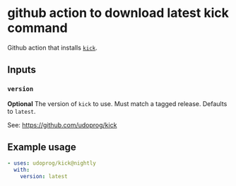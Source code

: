 # github action to download latest kick command

Github action that installs [`kick`].

[`kick`]: https://github.com/udoprog/kick

## Inputs

### `version`

**Optional** The version of `kick` to use. Must match a tagged release. Defaults to `latest`.

See: https://github.com/udoprog/kick

## Example usage

```yaml
- uses: udoprog/kick@nightly
  with:
    version: latest
```
